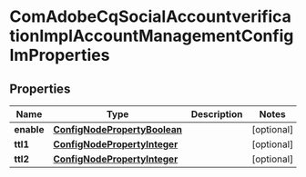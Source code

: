 

# ComAdobeCqSocialAccountverificationImplAccountManagementConfigImProperties

## Properties

Name | Type | Description | Notes
------------ | ------------- | ------------- | -------------
**enable** | [**ConfigNodePropertyBoolean**](ConfigNodePropertyBoolean.md) |  |  [optional]
**ttl1** | [**ConfigNodePropertyInteger**](ConfigNodePropertyInteger.md) |  |  [optional]
**ttl2** | [**ConfigNodePropertyInteger**](ConfigNodePropertyInteger.md) |  |  [optional]



